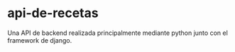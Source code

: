 # api-de-recetas
Una API de backend realizada principalmente mediante python junto con el framework de django.
